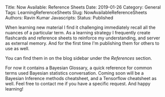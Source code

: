 Title: Now Available: Reference Sheets
Date: 2019-01-26
Category: General 
Tags: LearningReferenceSheets 
Slug: NowAvailableReferenceSheets
Authors: Ravin Kumar
Javascripts: 
Status: Published

When learning new material I find it challenging immediately recall all
the nuances of a particular term. As a learning strategy I frequently
create flashcards and reference sheets to reinforce my understanding, and 
server as external memory. And for the first time I'm publishing them
for others to use as well.

You can find them in on the blog sidebar under the *References* section.

For now it contains a Bayesian Glossary, a quick reference for common terms
used Bayesian statistics conversation. Coming soon will be a Bayesian Inference
methods cheatsheet, and a Tensorflow cheatsheet as well. Feel free
to contact me if you have a specific request. And happy learning!
